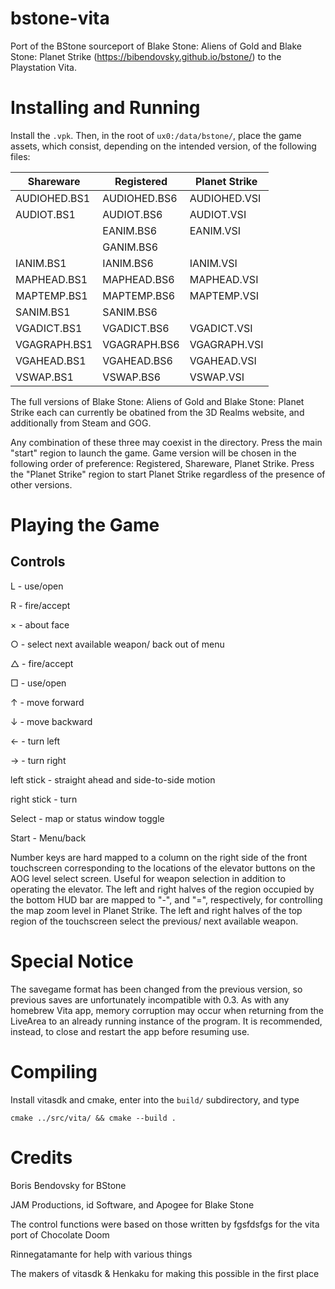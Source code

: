 bstone-vita
===========

Port of the BStone sourceport of Blake Stone: Aliens of Gold and Blake Stone: Planet Strike (https://bibendovsky.github.io/bstone/) to the Playstation Vita.

Installing and Running
======================

Install the `.vpk`.
Then, in the root of `ux0:/data/bstone/`, place the game assets, which consist, depending on the intended version, of the following files:

| Shareware    | Registered   | Planet Strike |
|--------------|--------------|---------------|
| AUDIOHED.BS1 | AUDIOHED.BS6 | AUDIOHED.VSI  |
| AUDIOT.BS1   | AUDIOT.BS6   | AUDIOT.VSI    | 
|              | EANIM.BS6    | EANIM.VSI     |
|              | GANIM.BS6    |               |
| IANIM.BS1    | IANIM.BS6    | IANIM.VSI     |
| MAPHEAD.BS1  | MAPHEAD.BS6  | MAPHEAD.VSI   |
| MAPTEMP.BS1  | MAPTEMP.BS6  | MAPTEMP.VSI   |
| SANIM.BS1    | SANIM.BS6    |               |
| VGADICT.BS1  | VGADICT.BS6  | VGADICT.VSI   |
| VGAGRAPH.BS1 | VGAGRAPH.BS6 | VGAGRAPH.VSI  |
| VGAHEAD.BS1  | VGAHEAD.BS6  | VGAHEAD.VSI   |
| VSWAP.BS1    | VSWAP.BS6    | VSWAP.VSI     |

The full versions of Blake Stone: Aliens of Gold and Blake Stone: Planet Strike each can currently be obatined from the 3D Realms website, and additionally from Steam and GOG.

Any combination of these three may coexist in the directory. Press the main "start" region to launch the game. Game version will be chosen in the following order of preference: Registered, Shareware, Planet Strike. Press the "Planet Strike" region to start Planet Strike regardless of the presence of other versions.

Playing the Game
================

## Controls

L - use/open

R - fire/accept

× - about face

○ - select next available weapon/ back out of menu

△ - fire/accept

□ - use/open

↑ - move forward

↓ - move backward

← - turn left

→ - turn right

left stick - straight ahead and side-to-side motion

right stick - turn

Select - map or status window toggle

Start - Menu/back

Number keys are hard mapped to a column on the right side of the front touchscreen corresponding to the locations of the elevator buttons on the AOG level select screen. Useful for weapon selection in addition to operating the elevator. The left and right halves of the region occupied by the bottom HUD bar are mapped to "-", and "=", respectively, for controlling the map zoom level in Planet Strike. The left and right halves of the top region of the touchscreen select the previous/ next available weapon.

Special Notice
==============

The savegame format has been changed from the previous version, so previous saves are unfortunately incompatible with 0.3.
As with any homebrew Vita app, memory corruption may occur when returning from the LiveArea to an already running instance of the program. It is recommended, instead, to close and restart the app before resuming use.

Compiling
=========

Install vitasdk and cmake, enter into the `build/` subdirectory, and type

```
cmake ../src/vita/ && cmake --build .
```

Credits
=======

Boris Bendovsky for BStone

JAM Productions, id Software, and Apogee for Blake Stone

The control functions were based on those written by fgsfdsfgs for the vita port of Chocolate Doom

Rinnegatamante for help with various things

The makers of vitasdk & Henkaku for making this possible in the first place
